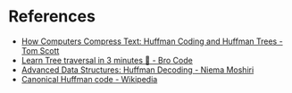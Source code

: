# References
- [How Computers Compress Text: Huffman Coding and Huffman Trees - Tom Scott](https://youtu.be/JsTptu56GM8?si=tMtQGnZDltdFoLUW)
- [Learn Tree traversal in 3 minutes 🧗 - Bro Code](https://youtu.be/b_NjndniOqY?si=47IBXWKgZW1QWqY4)
- [Advanced Data Structures: Huffman Decoding - Niema Moshiri](https://youtu.be/G9uiPVlfFrk?si=G9PaxMHQJiBtRUzB)
- [Canonical Huffman code - Wikipedia](https://en.wikipedia.org/wiki/Canonical_Huffman_code)
